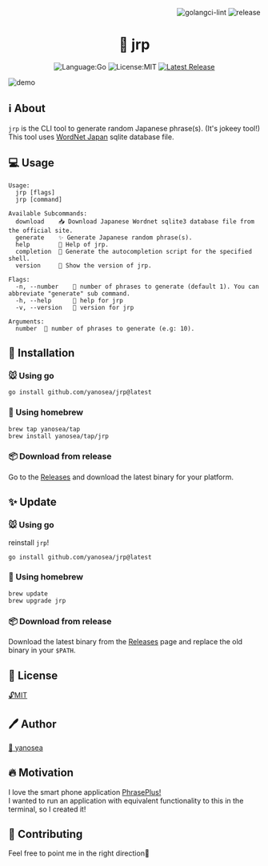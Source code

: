 <div align="right">

![golangci-lint](https://github.com/yanosea/jrp/actions/workflows/golangci-lint.yml/badge.svg)
![release](https://github.com/yanosea/jrp/actions/workflows/release.yml/badge.svg)

</div>

<div align="center">

# 🎲 jrp

![Language:Go](https://img.shields.io/static/v1?label=Language&message=Go&color=blue&style=flat-square)
![License:MIT](https://img.shields.io/static/v1?label=License&message=MIT&color=blue&style=flat-square)
[![Latest Release](https://img.shields.io/github/v/release/yanosea/jrp?style=flat-square)](https://github.com/yanosea/jrp/releases/latest)

</div>

![demo](docs/demo.gif "demo")

## ℹ️ About

`jrp` is the CLI tool to generate random Japanese phrase(s). (It's jokeey tool!)  
This tool uses [WordNet Japan](https://bond-lab.github.io/wnja/jpn/downloads.html) sqlite database file.

## 💻 Usage

```
Usage:
  jrp [flags]
  jrp [command]

Available Subcommands:
  download    📥 Download Japanese Wordnet sqlite3 database file from the official site.
  generate    ✨ Generate Japanese random phrase(s).
  help        🤝 Help of jrp.
  completion  🔧 Generate the autocompletion script for the specified shell.
  version     🔖 Show the version of jrp.

Flags:
  -n, --number    🔢 number of phrases to generate (default 1). You can abbreviate "generate" sub command.
  -h, --help      🤝 help for jrp
  -v, --version   🔖 version for jrp

Arguments:
  number  🔢 number of phrases to generate (e.g: 10).
```

## 🔧 Installation

### 🐭 Using go

```
go install github.com/yanosea/jrp@latest
```

### 🍺 Using homebrew

```
brew tap yanosea/tap
brew install yanosea/tap/jrp
```

### 📦 Download from release

Go to the [Releases](https://github.com/yanosea/jrp/releases) and download the latest binary for your platform.

## ✨ Update

### 🐭 Using go

reinstall `jrp`!

```
go install github.com/yanosea/jrp@latest
```

### 🍺 Using homebrew

```
brew update
brew upgrade jrp
```

### 📦 Download from release

Download the latest binary from the [Releases](https://github.com/yanosea/jrp/releases) page and replace the old binary in your `$PATH`.

## 📃 License

[🔓MIT](./LICENSE)

## 🖊️ Author

[🏹 yanosea](https://github.com/yanosea)

## 🔥 Motivation

I love the smart phone application [PhrasePlus!](https://www.phraseplus.org)  
I wanted to run an application with equivalent functionality to this in the terminal, so I created it!

## 🤝 Contributing

Feel free to point me in the right direction🙏
